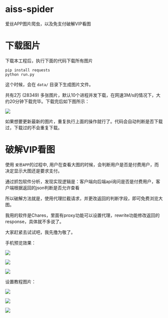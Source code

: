 # aiss-spider
爱丝APP图片爬虫，以及免支付破解VIP看图

# 下载图片
下载本工程后，执行下面的代码下载所有图片

    pip install requests
    python run.py

这个时候，会在 `data/` 目录下生成图片文件。

共有2万 (28349) 多张图片，默认10个进程并发下载，在网速3M/s的情况下，大约20分钟下载完毕。下载完后如下图所示：

![](assets/download.png?raw=true)
 
如果想要更新最新的图片，重复执行上面的操作就行了。代码会自动判断是否下载过，下载过的不会重复下载。


# 破解VIP看图
使用 `爱思APP`的过程中, 用户在查看大图的时候，会判断用户是否是付费用户，而决定显示大图还是要求支付。

通过抓包软件分析，发现实现逻辑是：客户端向后端api询问是否是付费用户，客户端根据返回的json判断是否允许查看

所以破解方法就是，使用代理拦截请求，并更改返回的判断字段，即可免费浏览大图。 

我用的软件是Chares，里面有proxy功能可以设置代理，rewrite功能修改返回的response，具体就不多说了。

大家赶紧去试试吧，我先撸为敬了。


手机预览效果：

![](assets/4.jpg?raw=true)

![](assets/5.jpg?raw=true)

![](assets/6.jpg?raw=true)


设置教程图片：

![](assets/1.jpg?raw=true)

![](assets/2.jpg?raw=true)

![](assets/3.jpg?raw=true)



